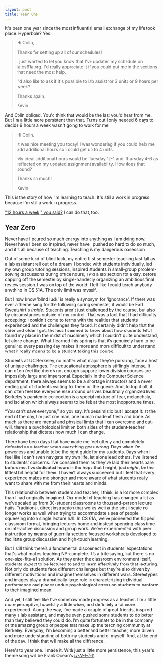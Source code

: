 ```yaml
---
layout: post
title: Year One
---
```


It's been one year since the most influential email exchange of my life took place. Hyperbole? Yes.

> Hi Colin,
> 
> Thanks for setting up all of our schedules!
> 
> I just wanted to let you know that I've updated my schedule on la.cs61a.org. I'd really appreciate it if you could put me in the sections that need the most help.
> 
> I'd also like to ask if it's possible to lab assist for 3 units or 9 hours per week?
> 
> Thanks again,
> 
> Kevin

And Colin obliged. You'd think that would be the last you'd hear from me. But I'm a little more persistent than that. Turns out I only needed 6 days to decide 9 hours a week wasn't going to work for me.

> Hi Colin,
> 
> It was nice meeting you today! I was wondering if you could help me add additional hours so I could get up to 4 units.
> 
> My ideal additional hours would be Tuesday 12-1 and Thursday 4-6 as reflected on my updated assignment availability. How does that sound?
> 
> Thanks so much!
> 
> Kevin

This is the story of how I'm learning to teach. It's still a work in progress because I'm still a work in progress.

["12 hours a week," you said?](http://andrewhuang.tk/) I can do that, too.

## Year Zero

Never have I poured so much energy into anything as I am doing now. Never have I been so inspired, never have I pushed so hard to do so much, and it's all because of teaching. Teaching is my dangerous obsession.

Out of some kind of blind luck, my entire first semester teaching last fall as a lab assistant fell out of a dream. I bonded with students individually, led my own group tutoring sessions, inspired students in small-group problem-solving discussions during office hours, TA'd a lab section for a day, before capping off the semester by single-handedly organizing an ambitious final review session. I was on top of the world: I felt like I could teach anybody anything in CS 61A. The only limit was myself.

But I now know 'blind luck' is really a synonym for 'ignorance'. If there was ever a theme song for the following spring semester, it would be Earl Sweatshirt's *Inside*. Students aren't just challenged by the course, but also by circumstances outside of my control. That was a fact that I had difficulty accepting: I couldn't come to terms with the realities that students experienced and the challenges they faced. It certainly didn't help that the older and older I got, the less I seemed to know about how students felt. I found my place in the midst of machinery which I couldn't quite understand, let alone change. What I learned this spring is that it’s genuinely hard to be genuine: every passing day makes it more and more difficult to understand what it really means to be a student taking this course.

Students at UC Berkeley, no matter what major they’re pursuing, face a host of unique challenges. The educational atmosphere is stiflingly intense. It can often feel like there’s not enough support: lower division courses are impossibly large and impersonal. Especially in the Computer Science department, there always seems to be a shortage instructors and a never ending glut of students waiting for them on the queue. And, to top it off, it can often feel like everyone else around us lives beautifully organized lives. Berkeley's pandemic concoction is a special mixture of fear, melancholy, and isolation which always seems to be felt at the most inopportune times.

“You can’t save everyone,” so you say. It’s pessimistic but I accept it: at the end of the day, I’m just one man, one human made of flesh and bone. As much as there are mental and physical limits that I can overcome and out-will, there’s a psychological limit on both sides of the student-teacher relationship that dictates how much I can change.

There have been days that have made me feel utterly and completely defeated as a teacher when everything goes wrong. Days when I’m powerless and unable to be the right guide for my students. Days when I feel like I can't even navigate my own life, let alone lead others. I’ve listened to students' concerns. I’ve consoled them as they’ve laid their hearts bare before me. I’ve dedicated hours in the hope that I might, just *might*, be the littlest bit helpful for them. I haven’t always succeeded but I feel that every experience makes me stronger and more aware of what students really want to share with me from their hearts and minds.

This relationship between student and teacher, I think, is a lot more complex than I had originally imagined. Our model of teaching has changed a lot as we’ve scaled up from 30-student classrooms to thousand-person lecture halls. Traditional, direct instruction that works well at the small scale no longer works as well when trying to accommodate a sea of people squeezing into a single lecture hall. In CS 61A, we’ve pioneered the flipped classroom format, bringing lectures home and instead spending class time on interactive discussion and group work. We’ve experimented with peer instruction by means of guerrilla section: focused worksheets developed to facilitate group discussion and high-touch learning.

But I still think there’s a fundamental disconnect in students’ expectations that's what makes teaching NP-complete. It’s a trite saying, but there is no one-size-fits-all solution. As they enter the classroom environment itself, students *expect* to be lectured to and to learn effectively from that lecturing. Not only do students face different challenges but they’re also driven by different motivations and imagine themselves in different ways. Stereotypes and images play a dramatically large role in characterizing individual performance and places undue psychological stress on students to conform to their imagined mean.

And yet, I still feel like I’ve somehow made progress as a teacher. I’m a little more perceptive, hopefully a little wiser, and definitely a lot more experienced. Along the way, I’ve made a couple of great friends, inspired many a lab assistant, and maybe even pushed some students to do better than they believed they could do. I’m quite fortunate to be in the company of the amazing group of people that make up the teaching community at Berkeley. Everyday, I’m becoming a better and better teacher, more driven and more understanding of both my students and of myself. And, at the end of the day, I think that will make all the difference.

Here's to year one. I made it. With just a little more persistence, this year's theme song will be Frank Ocean's [*U-N-I-T-Y*](http://boysdontcry.co/).
